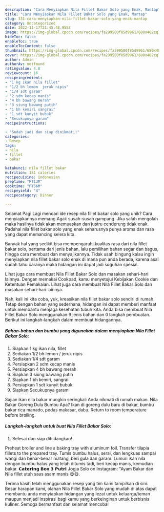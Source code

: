 ```yaml
---
description: "Cara Menyiapkan Nila Fillet Bakar Solo yang Enak, Mantap"
title: "Cara Menyiapkan Nila Fillet Bakar Solo yang Enak, Mantap"
slug: 331-cara-menyiapkan-nila-fillet-bakar-solo-yang-enak-mantap
category: Uncategorized
date: 2022-11-17T21:45:48.955Z
image: https://img-global.cpcdn.com/recipes/fa299500f85d9961/680x482cq70/nila-fillet-bakar-solo-foto-resep-utama.jpg
hideToc: false
enableToc: true
enableTocContent: false
thumbnail: https://img-global.cpcdn.com/recipes/fa299500f85d9961/680x482cq70/nila-fillet-bakar-solo-foto-resep-utama.jpg
cover: https://img-global.cpcdn.com/recipes/fa299500f85d9961/680x482cq70/nila-fillet-bakar-solo-foto-resep-utama.jpg
author: Admin
authorAv: notfound
ratingvalue: 4.8
reviewcount: 16
recipeingredient:
- "1 kg ikan nila fillet"
- "1/2 bh lemon  jeruk nipis"
- "1/4 sdt garam"
- "2 sdm kecap manis"
- "4 bh bawang merah"
- "3 siung bawang putih"
- "1 bh kemiri sangrai"
- "1 sdt kunyit bubuk"
- "Secukupnya garam"
recipeinstructions:

- "Sudah jadi dan siap dinikmati!"
categories:
- Resep
tags:
- nila
- fillet
- bakar

katakunci: nila fillet bakar 
nutrition: 181 calories
recipecuisine: Indonesian
preptime: "PT13M"
cooktime: "PT56M"
recipeyield: "4"
recipecategory: Dinner

---
```



Selamat Pagi Lagi mencari ide resep nila fillet bakar solo yang unik? Cara menyiapkannya memang Agak susah-susah gampang. Jika salah mengolah maka hasilnya tidak akan memuaskan dan justru cenderung tidak enak. Padahal nila fillet bakar solo yang enak seharusnya punya aroma dan rasa yang dapat memancing selera kita.


Banyak hal yang sedikit bisa mempengaruhi kualitas rasa dari nila fillet bakar solo, pertama dari jenis bahan, lalu pemilihan bahan segar dan bagus, hingga cara membuat dan menyajikannya. Tidak usah bingung kalau ingin menyiapkan nila fillet bakar solo enak di mana pun anda berada, karena asal sudah tahu caranya maka hidangan ini dapat jadi suguhan spesial.

Lihat juga cara membuat Nila Fillet Bakar Solo dan masakan sehari-hari lainnya. Dengan memakai Cookpad, kamu menyetujui Kebijakan Cookie dan Ketentuan Pemakaian. Lihat juga cara membuat Nila Fillet Bakar Solo dan masakan sehari-hari lainnya.


Nah, kali ini kita coba, yuk, kreasikan nila fillet bakar solo sendiri di rumah. Tetap dengan bahan yang sederhana, hidangan ini dapat memberi manfaat untuk membantu menjaga kesehatan tubuh kita. Anda bisa membuat Nila Fillet Bakar Solo menggunakan 9 jenis bahan dan 0 langkah pembuatan. Berikut ini langkah-langkah dalam membuat hidangannya.

<!--inarticleads1-->

##### Bahan-bahan dan bumbu yang digunakan dalam menyiapkan Nila Fillet Bakar Solo:

1. Siapkan 1 kg ikan nila, fillet
1. Sediakan 1/2 bh lemon / jeruk nipis
1. Sediakan 1/4 sdt garam
1. Persiapkan 2 sdm kecap manis
1. Persiapkan 4 bh bawang merah
1. Siapkan 3 siung bawang putih
1. Siapkan 1 bh kemiri, sangrai
1. Persiapkan 1 sdt kunyit bubuk
1. Siapkan Secukupnya garam


Sajian ikan nila bakar mungkin seringkali Anda nikmati di rumah makan. Nila Bakar Goreng Dulu Bumbu Apa? Ikan di goreng dulu baru di bakar, bumbu bakar rica manado, pedas makasar, dabu. Return to room temperature before broiling. 

<!--inarticleads2-->

##### Langkah-langkah untuk buat Nila Fillet Bakar Solo:


1. Selesai dan siap dihidangkan!

Preheat broiler and line a baking tray with aluminum foil. Transfer tilapia fillets to the prepared tray. Tumis bumbu halus, serai, dan lengkuas sampai wangi dan benar-benar matang, beri gula dan garam. Lumuri ikan nila dengan bumbu halus yang telah ditumis tadi, beri kecap manis, kemudian bakar. 𝗖𝗮𝘁𝗲𝗿𝗶𝗻𝗴 𝗕𝗼𝘅 𝟯 𝗣𝘂𝘁𝗿𝗶 Jogja Solo on Instagram: &#34;Ayam Bakar dan Nila fillet utuh saus asam manis 😋😋. 

Terima kasih telah menggunakan resep yang tim kami tampilkan di sini. Besar harapan kami, olahan Nila Fillet Bakar Solo yang mudah di atas dapat membantu anda menyiapkan hidangan yang lezat untuk keluarga/teman maupun menjadi inspirasi bagi kamu yang berkeinginan untuk berbisnis kuliner. Semoga bermanfaat dan selamat mencoba!
